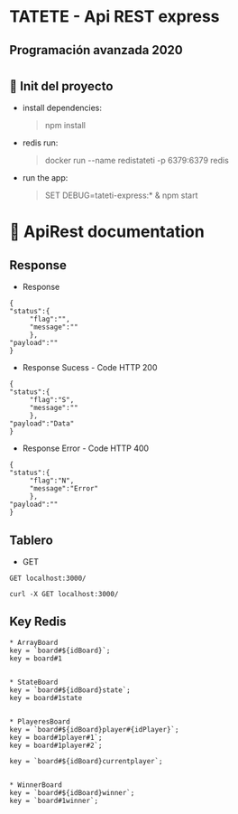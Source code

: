 # TATETE - Api REST express
## Programación avanzada 2020
#


## 🚀 Init del proyecto 

* install dependencies:
     > npm install

* redis run:
     > docker run --name redistateti -p 6379:6379 redis 

* run the app:
     > SET DEBUG=tateti-express:* & npm start

     


# 📄 ApiRest documentation

## Response

* Response

```
{
"status":{
     "flag":"",
     "message":""
     },
"payload":""
}
```

* Response Sucess  - Code HTTP 200

```
{
"status":{
     "flag":"S",
     "message":""
     },
"payload":"Data"
}
```

* Response Error  - Code HTTP 400
```
{
"status":{
     "flag":"N",
     "message":"Error"
     },
"payload":""
}
```


## Tablero

* GET 

```
GET localhost:3000/
```
```
curl -X GET localhost:3000/
```






## Key Redis 


```
* ArrayBoard
key = `board#${idBoard}`; 
key = board#1


* StateBoard
key = `board#${idBoard}state`;
key = board#1state


* PlayeresBoard
key = `board#${idBoard}player#{idPlayer}`;
key = board#1player#1`;
key = board#1player#2`;

key = `board#${idBoard}currentplayer`;


* WinnerBoard
key = `board#${idBoard}winner`;
key = `board#1winner`;

```